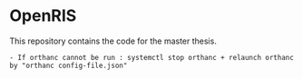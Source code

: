 # OpenRIS
This repository contains the code for the master thesis.


    - If orthanc cannot be run : systemctl stop orthanc + relaunch orthanc by "orthanc config-file.json"